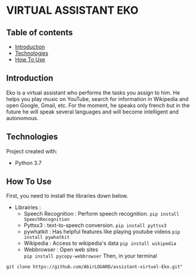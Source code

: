 # VIRTUAL ASSISTANT EKO


## Table of contents

* [Introduction](#introduction)
* [Technologies](#technologies)
* [How To Use](#how-to-use)

## Introduction

Eko is a virtual assistant who performs the tasks you assign to him. 
He helps you play music on YouTube, search for information in 
Wikipedia and open Google, Gmail, etc.
For the moment, he speaks only french but in the future he will speak
several languages and will become intelligent and autonomous.

## Technologies

Project created with:
* Python 3.7

## How To Use

First, you need to install the libraries down below.
   * Librairies :
      - Speech Recognition : Perform speech recognition. 
               ```
               pip install SpeechRecognition
               ```
      - Pyttsx3 : text-to-speech conversion.
               ```
               pip install pyttsx3
               ```
      - pywhatkit : Has helpful features like playing youtube videos 
               ```
               pip install pywhatkit
               ```
      - Wikipedia : Access to wikipedia's data 
                ```
               pip install wikipedia
               ```
      - Webbrowser : Open web sites        
               ```
               pip install pycopy-webbrowser
               ```
Then, in your terminal 
 ```
git clone https://github.com/AbirLOUARD/assistant-virtuel-Eko.git"
```
